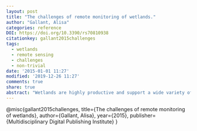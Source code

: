 ```yaml
---
layout: post
title: "The challenges of remote monitoring of wetlands."
author: "Gallant, Alisa"
categories: reference
DOI: https://doi.org/10.3390/rs70810938
citationkey: gallant2015challenges
tags:
  - wetlands
  - remote sensing
  - challenges
  - non-trivial
date: '2015-01-01 11:27'
modified: '2019-12-26 11:27'
comments: true
share: true
abstract: "Wetlands are highly productive and support a wide variety of ecosystem goods and services. Various forms of global change impose compelling needs for timely and reliable information on the status of wetlands worldwide, but several characteristics of wetlands make them challenging to monitor remotely: they lack a single, unifying land-cover feature; they tend to be highly dynamic and their energy signatures are constantly changing; and steep environmental gradients in and around wetlands produce narrow ecotones that often are below the resolving capacity of remote sensors. These challenges and needs set the context for a special issue focused on wetland remote sensing. Contributed papers responded to one of three overarching questions aimed at improving remote, large-area monitoring of wetlands: (1) What approaches and data products are being developed specifically to support regional to global long-term monitoring of wetland landscapes? (2) What are the promising new technologies and sensor/multisensor approaches for more accurate and consistent detection of wetlands? (3) Are there studies that demonstrate how remote long-term monitoring of wetland landscapes can reveal changes that correspond with changes in land cover and land use and/or changes in climate? "
---
```

@misc{gallant2015challenges,
  title={The challenges of remote monitoring of wetlands},
  author={Gallant, Alisa},
  year={2015},
  publisher={Multidisciplinary Digital Publishing Institute}
}
